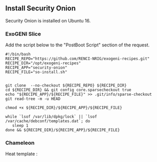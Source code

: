 ## Install Security Onion

Security Onion is installed on Ubuntu 16.

### ExoGENI Slice

Add the script below to the "PostBoot Script" section of the request.

```
#!/bin/bash
RECIPE_REPO="https://github.com/RENCI-NRIG/exogeni-recipes.git"
RECIPE_DIR="/opt/exogeni-recipes"
RECIPE_APP="security-onion"
RECIPE_FILE="so-install.sh"


git clone  --no-checkout ${RECIPE_REPO} ${RECIPE_DIR}
cd ${RECIPE_DIR} && git config core.sparsecheckout true
echo "${RECIPE_APP}/${RECIPE_FILE}" >> .git/info/sparse-checkout
git read-tree -m -u HEAD

chmod +x ${RECIPE_DIR}/${RECIPE_APP}/${RECIPE_FILE}

while `lsof /var/lib/dpkg/lock` || `lsof /var/cache/debconf/templates.dat`; do 
   sleep 1 
done && ${RECIPE_DIR}/${RECIPE_APP}/${RECIPE_FILE}
```

### Chameleon

Heat template : <PLACEHOLDER for URL>

